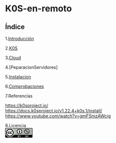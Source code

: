 # K0S-en-remoto

## Índice

1.[Introducción](https://github.com/anamontejo95/Instalaci-n-K0S-en-remoto/blob/main/archivos/Introduccion.md)

2.[K0S](https://github.com/anamontejo95/Instalaci-n-K0S-en-remoto/blob/main/archivos/K0S.md)

3.[Cloud](https://github.com/anamontejo95/Instalaci-n-K0S-en-remoto/blob/main/archivos/cloud.md)

4.[PeparacionServidores]

5.[Instalacion](https://github.com/anamontejo95/Instalaci-n-K0S-en-remoto/blob/main/archivos/instalacion.md)

6.[Comprobaciones](https://github.com/anamontejo95/Instalaci-n-K0S-en-remoto/blob/main/archivos/comprobacion.md)

7.Referencias  

https://k0sproject.io/  
https://docs.k0sproject.io/v1.22.4+k0s.1/install/  
https://www.youtube.com/watch?v=gmFSmzAWcig  

8.Licencia  
![a](https://github.com/anamontejo95/Instalaci-n-K0S-en-remoto/blob/main/imagenes/licencia.png)

